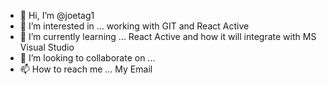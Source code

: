 - 👋 Hi, I’m @joetag1
- 👀 I’m interested in ... working with GIT and React Active
- 🌱 I’m currently learning ... React Active and how it will integrate with MS Visual Studio
- 💞️ I’m looking to collaborate on ...
- 📫 How to reach me ... My Email

<!---
joetag1/joetag1 is a ✨ special ✨ repository because its `README.md` (this file) appears on your GitHub profile.
You can click the Preview link to take a look at your changes.
--->
